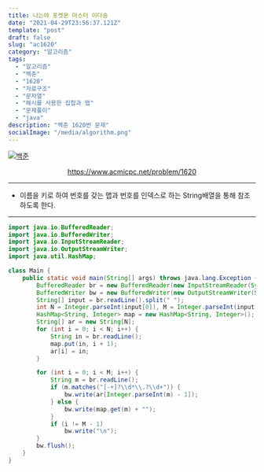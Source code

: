 ```yaml
---
title: 나는야 포켓몬 마스터 이다솜
date: "2021-04-29T23:56:37.121Z"
template: "post"
draft: false
slug: "ac1620"
category: "알고리즘"
tags:
  - "알고리즘"
  - "백준"
  - "1620"
  - "자료구조"
  - "문자열"
  - "해시를 사용한 집합과 맵"
  - "문제풀이"
  - "java"
description: "백준 1620번 문제"
socialImage: "/media/algorithm.png"
---
```


[![백준](https://d2gd6pc034wcta.cloudfront.net/images/logo@2x.png)](https://www.acmicpc.net/problem/1620)
<div style="text-align:center"><a href="https://www.acmicpc.net/problem/1620">https://www.acmicpc.net/problem/1620</a></div>

---

- 이름을 키로 하여 번호를 갖는 맵과 번호를 인덱스로 하는 String배열을 통해 참조하도록 한다.

---


```java
import java.io.BufferedReader;
import java.io.BufferedWriter;
import java.io.InputStreamReader;
import java.io.OutputStreamWriter;
import java.util.HashMap;

class Main {
    public static void main(String[] args) throws java.lang.Exception {
        BufferedReader br = new BufferedReader(new InputStreamReader(System.in));
        BufferedWriter bw = new BufferedWriter(new OutputStreamWriter(System.out));
        String[] input = br.readLine().split(" ");
        int N = Integer.parseInt(input[0]), M = Integer.parseInt(input[1]);
        HashMap<String, Integer> map = new HashMap<String, Integer>();
        String[] ar = new String[N];
        for (int i = 0; i < N; i++) {
            String in = br.readLine();
            map.put(in, i + 1);
            ar[i] = in;
        }

        for (int i = 0; i < M; i++) {
            String m = br.readLine();
            if (m.matches("[-+]?\\d*\\.?\\d+")) {
                bw.write(ar[Integer.parseInt(m) - 1]);
            } else {
                bw.write(map.get(m) + "");
            }
            if (i != M - 1)
                bw.write("\n");
        }
        bw.flush();
    }
}


```
